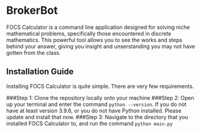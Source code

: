 # BrokerBot
FOCS Calculator is a command line application designed for solving niche mathematical problems, specifically those encountered in discrete mathematics. This powerful tool allows you to see the works and steps behind your answer, giving you insight and unserstanding you may not have gotten from the class.
## Installation Guide
Installing FOCS Calculator is quite simple. There are very few requirements.

###Step 1: 
Clone the repository locally onto your machine
###Step 2: 
Open up your terminal and enter the command `python --version`. If you do not have at least version 3.9.6, or you do not have Python installed. Please update and install that now.
###Step 3:
Navigate to the directory that you installed FOCS Calculator to, and run the command `python main.py`
